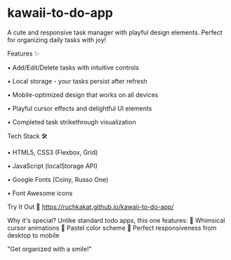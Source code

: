 # kawaii-to-do-app

A cute and responsive task manager with playful design elements. Perfect for organizing daily tasks with joy!


Features ✨

• Add/Edit/Delete tasks with intuitive controls

• Local storage - your tasks persist after refresh

• Mobile-optimized design that works on all devices

• Playful cursor effects and delightful UI elements

• Completed task strikethrough visualization


Tech Stack 🛠️

• HTML5, CSS3 (Flexbox, Grid)

• JavaScript (localStorage API)

• Google Fonts (Coiny, Russo One)

• Font Awesome icons


Try It Out 🌟 https://ruchkakat.github.io/kawaii-to-do-app/


Why it's special?
Unlike standard todo apps, this one features:
🍄 Whimsical cursor animations
🌈 Pastel color scheme
📱 Perfect responsiveness from desktop to mobile


"Get organized with a smile!"
